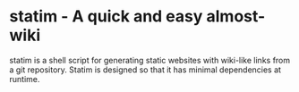 # statim - A quick and easy almost-wiki

statim is a shell script for generating static websites with wiki-like
links from a git repository. Statim is designed so that it has minimal
dependencies at runtime.
